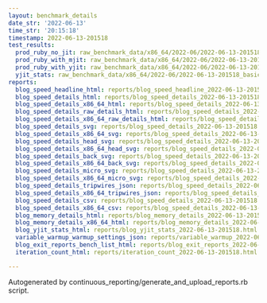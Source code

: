 ```yaml
---
layout: benchmark_details
date_str: '2022-06-13'
time_str: '20:15:18'
timestamp: 2022-06-13-201518
test_results:
  prod_ruby_no_jit: raw_benchmark_data/x86_64/2022-06/2022-06-13-201518_basic_benchmark_prod_ruby_no_jit.json
  prod_ruby_with_mjit: raw_benchmark_data/x86_64/2022-06/2022-06-13-201518_basic_benchmark_prod_ruby_with_mjit.json
  prod_ruby_with_yjit: raw_benchmark_data/x86_64/2022-06/2022-06-13-201518_basic_benchmark_prod_ruby_with_yjit.json
  yjit_stats: raw_benchmark_data/x86_64/2022-06/2022-06-13-201518_basic_benchmark_yjit_stats.json
reports:
  blog_speed_headline_html: reports/blog_speed_headline_2022-06-13-201518.html
  blog_speed_details_html: reports/blog_speed_details_2022-06-13-201518.html
  blog_speed_details_x86_64_html: reports/blog_speed_details_2022-06-13-201518.x86_64.html
  blog_speed_details_raw_details_html: reports/blog_speed_details_2022-06-13-201518.raw_details.html
  blog_speed_details_x86_64_raw_details_html: reports/blog_speed_details_2022-06-13-201518.x86_64.raw_details.html
  blog_speed_details_svg: reports/blog_speed_details_2022-06-13-201518.svg
  blog_speed_details_x86_64_svg: reports/blog_speed_details_2022-06-13-201518.x86_64.svg
  blog_speed_details_head_svg: reports/blog_speed_details_2022-06-13-201518.head.svg
  blog_speed_details_x86_64_head_svg: reports/blog_speed_details_2022-06-13-201518.x86_64.head.svg
  blog_speed_details_back_svg: reports/blog_speed_details_2022-06-13-201518.back.svg
  blog_speed_details_x86_64_back_svg: reports/blog_speed_details_2022-06-13-201518.x86_64.back.svg
  blog_speed_details_micro_svg: reports/blog_speed_details_2022-06-13-201518.micro.svg
  blog_speed_details_x86_64_micro_svg: reports/blog_speed_details_2022-06-13-201518.x86_64.micro.svg
  blog_speed_details_tripwires_json: reports/blog_speed_details_2022-06-13-201518.tripwires.json
  blog_speed_details_x86_64_tripwires_json: reports/blog_speed_details_2022-06-13-201518.x86_64.tripwires.json
  blog_speed_details_csv: reports/blog_speed_details_2022-06-13-201518.csv
  blog_speed_details_x86_64_csv: reports/blog_speed_details_2022-06-13-201518.x86_64.csv
  blog_memory_details_html: reports/blog_memory_details_2022-06-13-201518.html
  blog_memory_details_x86_64_html: reports/blog_memory_details_2022-06-13-201518.x86_64.html
  blog_yjit_stats_html: reports/blog_yjit_stats_2022-06-13-201518.html
  variable_warmup_warmup_settings_json: reports/variable_warmup_2022-06-13-201518.warmup_settings.json
  blog_exit_reports_bench_list_html: reports/blog_exit_reports_2022-06-13-201518.bench_list.html
  iteration_count_html: reports/iteration_count_2022-06-13-201518.html

---
```

Autogenerated by continuous_reporting/generate_and_upload_reports.rb script.
